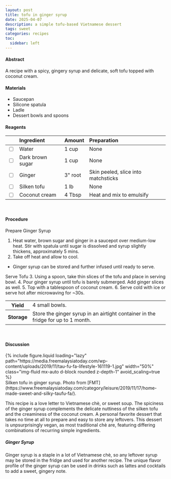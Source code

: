 ```yaml
---
layout: post
title: tofu in ginger syrup
date: 2025-04-07
description: a simple tofu-based Vietnamese dessert 
tags: sweet
categories: recipes
toc: 
  sidebar: left
---
```


#### Abstract

A recipe with a spicy, gingery syrup and delicate, soft tofu topped with coconut cream. 

#### Materials

- Saucepan
- Silicone spatula
- Ladle
- Dessert bowls and spoons

#### Reagents

||Ingredient|Amount|Preparation|
|:---|:---|:---|:---|
|<input type="checkbox">|Water|1 cup|None|
|<input type="checkbox">|Dark brown sugar|1 cup|None|
|<input type="checkbox">|Ginger|3" root|Skin peeled, slice into matchsticks|
|<input type="checkbox">|Silken tofu|1 lb|None|
|<input type="checkbox">|Coconut cream|4 Tbsp|Heat and mix to emulsify|

<br>

#### Procedure

Prepare Ginger Syrup
1. Heat water, brown sugar and ginger in a saucepot over medium-low heat. Stir with spatula until sugar is dissolved and syrup slightly thickens, approximately 5 mins.
2. Take off heat and allow to cool.
- Ginger syrup can be stored and further infused until ready to serve.

Serve Tofu
3. Using a spoon, take thin slices of the tofu and place in serving bowl.
4. Pour ginger syrup until tofu is barely submerged. Add ginger slices as well.
5. Top with a tablespoon of coconut cream.
6. Serve cold with ice or serve hot after microwaving for ~30s.
   
<table>
  <tr>
    <th>Yield</th>
    <td>4 small bowls.</td>
  </tr>
  <tr>
    <th>Storage</th>
    <td>Store the ginger syrup in an airtight container in the fridge for up to 1 month.</td>
  </tr>
</table><br>


#### Discussion

<div class="row mt-3">
    <div class="col-sm mt-3 mt-md-0">
        {% include figure.liquid 
        loading="lazy" 
        path="https://media.freemalaysiatoday.com/wp-content/uploads/2019/11/tau-fu-fa-lifestyle-161119-1.jpg" 
        width="50%" 
        class="img-fluid mx-auto d-block rounded z-depth-1" 
        avoid_scaling=true %}
    </div>
</div>
<div class="caption">
    Silken tofu in ginger syrup. Photo from [FMT](https://www.freemalaysiatoday.com/category/leisure/2019/11/17/home-made-sweet-and-silky-taufu-fa/).
</div>

This recipe is a love letter to Vietnamese chè, or sweet soup. The spiciness of the ginger syrup complements the delicate nuttiness of the silken tofu and the creaminess of the coconut cream. A personal favorite dessert that takes no time at all to prepare and easy to store any leftovers. This dessert is unpsurprisingly vegan, as most traditional chè are, featuring differing combinations of recurring simple ingredients.

##### Ginger Syrup

Ginger syrup is a staple in a lot of Vietnamese chè, so any leftover syrup may be stored in the fridge and used for another recipe. The unique flavor profile of the ginger syrup can be used in drinks such as lattes and cocktails to add a sweet, gingery note.